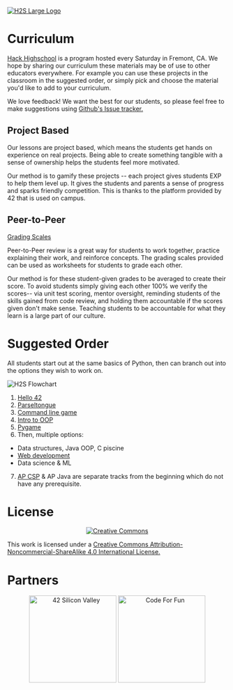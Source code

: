 [![H2S Large Logo](https://raw.githubusercontent.com/codeforfunprojects/H2SCurriculum/master/Images/H2SLogoLargeCompressed.png)](https://www.codeforfun.com/h2s)

# Curriculum
[Hack Highschool](https://www.codeforfun.com/h2s) is a program hosted every Saturday in Fremont, CA. We hope by sharing our curriculum these materials may be of use to other educators everywhere. For example you can use these projects in the classroom in the suggested order, or simply pick and choose the material you'd like to add to your curriculum. 

We love feedback! We want the best for our students, so please feel free to make suggestions using [Github's Issue tracker.](https://github.com/codeforfunprojects/H2SCurriculum/issues) 

## Project Based
Our lessons are project based, which means the students get hands on experience on real projects. Being able to create something tangible with a sense of ownership helps the students feel more motivated.

Our method is to gamify these projects -- each project gives students EXP to help them level up. It gives the students and parents a sense of progress and sparks friendly competition. This is thanks to the platform provided by 42 that is used on campus.

## Peer-to-Peer
[Grading Scales](https://github.com/codeforfunprojects/H2SCurriculum/tree/master/GradingScales)

Peer-to-Peer review is a great way for students to work together, practice explaining their work, and reinforce concepts. The grading scales provided can be used as worksheets for students to grade each other.

Our method is for these student-given grades to be averaged to create their score. To avoid students simply giving each other 100% we verify the scores-- via unit test scoring, mentor oversight, reminding students of the skills gained from code review, and holding them accountable if the scores given don't make sense. Teaching students to be accountable for what they learn is a large part of our culture.

# Suggested Order

All students start out at the same basics of Python, then can branch out into the options they wish to work on.

![H2S Flowchart](https://raw.githubusercontent.com/codeforfunprojects/H2SCurriculum/master/Images/H2S2018ProgramPathCompressed.png)

1. [Hello 42](https://github.com/codeforfunprojects/H2SCurriculum/blob/master/Misc/FirstDay.pdf)
2. [Parseltongue](https://github.com/codeforfunprojects/H2SCurriculum/tree/master/Parseltongue)
3. [Command line game](https://github.com/codeforfunprojects/H2SCurriculum/blob/master/GameDesign/GameDesign01.pdf)
4. [Intro to OOP](https://github.com/codeforfunprojects/H2SCurriculum/blob/master/ObjectOriented/OOP-01.pdf)
5. [Pygame](https://github.com/codeforfunprojects/H2SCurriculum/blob/master/GameDesign/GameDesign02.pdf)
6. Then, multiple options:
* Data structures, Java OOP, C piscine
* [Web development](https://github.com/codeforfunprojects/H2SCurriculum/tree/master/Web)
* Data science & ML
7. [AP CSP](https://github.com/codeforfunprojects/H2SCurriculum/tree/master/APCSP) & AP Java are separate tracks from the beginning which do not have any prerequisite.

# License
<p align="center">
 <a href="https://creativecommons.org/licenses/by-nc-sa/4.0/">
<img src="https://raw.githubusercontent.com/codeforfunprojects/H2SCurriculum/master/Images/CreativeCommonsCompressed.png" alt="Creative Commons"/></a>

This work is licensed under a [Creative Commons Attribution-Noncommercial-ShareAlike 4.0 International License.](https://creativecommons.org/licenses/by-nc-sa/4.0/)
</p>

# Partners
<p align="center">
<a href="https://www.42.us.org/">
<img src="https://raw.githubusercontent.com/codeforfunprojects/H2SCurriculum/master/Images/42LogoCompressed.png" alt="42 Silicon Valley" width="200"/></a>
<a href="https://www.codeforfun.com/"><img src="https://raw.githubusercontent.com/codeforfunprojects/H2SCurriculum/master/Images/CFFLogoCompressed.png" alt="Code For Fun" width="200"/></a>
</p>
